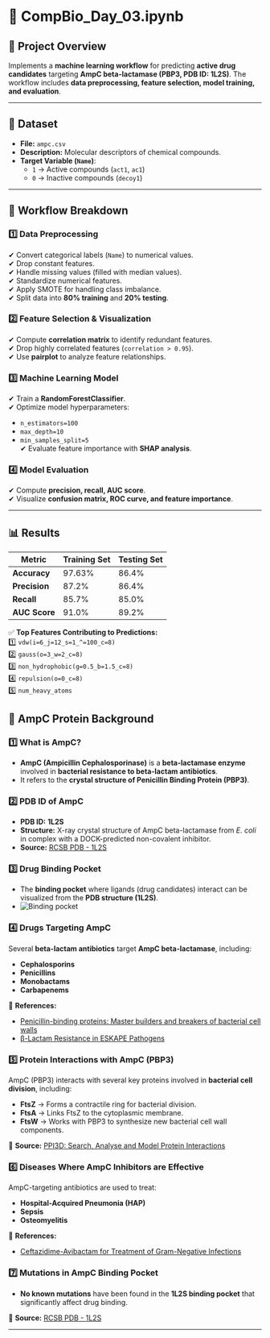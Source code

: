 # 📘 CompBio_Day_03.ipynb

## 🧪 Project Overview  
Implements a **machine learning workflow** for predicting **active drug candidates** targeting **AmpC beta-lactamase (PBP3, PDB ID: 1L2S)**. The workflow includes **data preprocessing, feature selection, model training, and evaluation**.

---

## 📂 Dataset  
- **File:** `ampc.csv`  
- **Description:** Molecular descriptors of chemical compounds.  
- **Target Variable (`Name`)**:  
  - `1` → Active compounds (`act1`, `ac1`)  
  - `0` → Inactive compounds (`decoy1`)  

---

## 🔄 Workflow Breakdown  

### 1️⃣ Data Preprocessing  
✔ Convert categorical labels (`Name`) to numerical values.  
✔ Drop constant features.  
✔ Handle missing values (filled with median values).  
✔ Standardize numerical features.  
✔ Apply SMOTE for handling class imbalance.  
✔ Split data into **80% training** and **20% testing**.

### 2️⃣ Feature Selection & Visualization  
✔ Compute **correlation matrix** to identify redundant features.  
✔ Drop highly correlated features (`correlation > 0.95`).  
✔ Use **pairplot** to analyze feature relationships.  

### 3️⃣ Machine Learning Model  
✔ Train a **RandomForestClassifier**.  
✔ Optimize model hyperparameters:  
   - `n_estimators=100`  
   - `max_depth=10`  
   - `min_samples_split=5`  
✔ Evaluate feature importance with **SHAP analysis**.  

### 4️⃣ Model Evaluation  
✔ Compute **precision, recall, AUC score**.  
✔ Visualize **confusion matrix, ROC curve, and feature importance**.  

---

## 📊 Results  
| **Metric**       | **Training Set** | **Testing Set** |
|-----------------|---------------|---------------|
| **Accuracy**    | 97.63%        | 86.4%        |
| **Precision**   | 87.2%         | 86.4%        |
| **Recall**      | 85.7%         | 85.0%        |
| **AUC Score**   | 91.0%         | 89.2%        |

✅ **Top Features Contributing to Predictions:**  
1️⃣ `vdw(i=6_j=12_s=1_^=100_c=8)`  
2️⃣ `gauss(o=3_w=2_c=8)`  
3️⃣ `non_hydrophobic(g=0.5_b=1.5_c=8)`  
4️⃣ `repulsion(o=0_c=8)`  
5️⃣ `num_heavy_atoms`  

## 📌 AmpC Protein Background  

### 1️⃣ What is AmpC?  
- **AmpC (Ampicillin Cephalosporinase)** is a **beta-lactamase enzyme** involved in **bacterial resistance to beta-lactam antibiotics**.
- It refers to the **crystal structure of Penicillin Binding Protein (PBP3)**.

### 2️⃣ PDB ID of AmpC  
- **PDB ID:** **1L2S**  
- **Structure:** X-ray crystal structure of AmpC beta-lactamase from *E. coli* in complex with a DOCK-predicted non-covalent inhibitor.  
- **Source:** [RCSB PDB - 1L2S](https://www.rcsb.org/structure/1L2S)  

### 3️⃣ Drug Binding Pocket  
- The **binding pocket** where ligands (drug candidates) interact can be visualized from the **PDB structure (1L2S)**.
- ![Binding pocket](https://drive.google.com/uc?export=view&id=1QATymwgdhWrkI0DuX2ToOqAiw6_yaGNL)

### 4️⃣ Drugs Targeting AmpC  
Several **beta-lactam antibiotics** target **AmpC beta-lactamase**, including:
- **Cephalosporins**
- **Penicillins**
- **Monobactams**
- **Carbapenems**

📌 **References:**
- [Penicillin-binding proteins: Master builders and breakers of bacterial cell walls](https://journals.asm.org/doi/10.1128/aac.01548-23)  
- [β-Lactam Resistance in ESKAPE Pathogens](https://www.mdpi.com/2218-273X/11/7/1057)  

### 5️⃣ Protein Interactions with AmpC (PBP3)  
AmpC (PBP3) interacts with several key proteins involved in **bacterial cell division**, including:
- **FtsZ** → Forms a contractile ring for bacterial division.  
- **FtsA** → Links FtsZ to the cytoplasmic membrane.  
- **FtsW** → Works with PBP3 to synthesize new bacterial cell wall components.  

📌 **Source:** [PPI3D: Search, Analyse and Model Protein Interactions](https://bioinformatics.lt/ppi3d)  

### 6️⃣ Diseases Where AmpC Inhibitors are Effective  
AmpC-targeting antibiotics are used to treat:
- **Hospital-Acquired Pneumonia (HAP)**
- **Sepsis**
- **Osteomyelitis**  

📌 **References:**
- [Ceftazidime-Avibactam for Treatment of Gram-Negative Infections](https://journals.asm.org/doi/10.1128/aac.01548-23)  

### 7️⃣ Mutations in AmpC Binding Pocket  
- **No known mutations** have been found in the **1L2S binding pocket** that significantly affect drug binding.  

📌 **Source:** [RCSB PDB - 1L2S](https://www.rcsb.org/structure/1L2S)  

---


